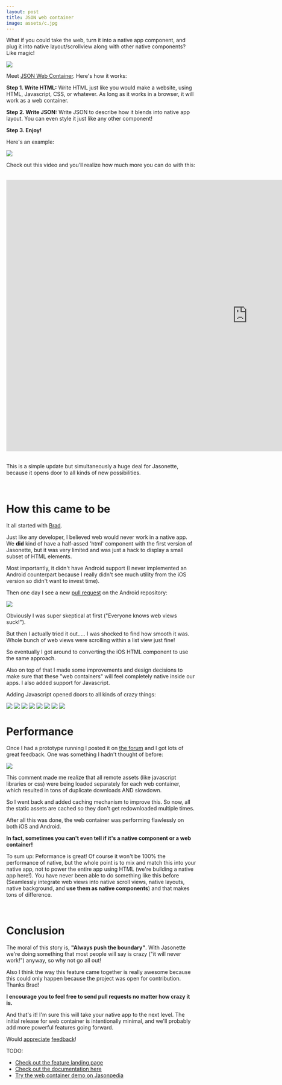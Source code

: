 ```yaml
---
layout: post
title: JSON web container
image: assets/c.jpg
---
```


What if you could take the web, turn it into a native app component, and plug it into native layout/scrollview along with other native components? Like magic!

<img src='/assets/c.jpg'>

<br>

Meet [JSON Web Container](http://jasonette.com/webcontainer/). Here's how it works:

<b>Step 1. Write HTML:</b>
Write HTML just like you would make a website, using HTML, Javascript, CSS, or whatever. As long as it works in a browser, it will work as a web container.

<b>Step 2. Write JSON:</b>
Write JSON to describe how it blends into native app layout. You can even style it just like any other component!

<b>Step 3. Enjoy!</b>

Here's an example:
<br>

<img src='/assets/header.png'>

<br>

Check out this video and you’ll realize how much more you can do with this:

<br>

<div class = 'vid'>
  <div class='video-container'>
    <iframe width="1280" height="720" src="https://www.youtube.com/embed/D6Jm_MLnnTE" frameborder="0" allowfullscreen></iframe>
  </div>
</div>

<br>

This is a simple update but simultaneously a huge deal for Jasonette, because it opens door to all kinds of new possibilities.

<br>

# How this came to be

It all started with [Brad](https://github.com/brad).

Just like any developer, I believed web would never work in a native app. We **did** kind of have a half-assed 'html' component with the first version of Jasonette, but it was very limited and was just a hack to display a small subset of HTML elements. 

Most importantly, it didn't have Android support (I never implemented an Android counterpart because I really didn't see much utility from the iOS version so didn't want to invest time).

Then one day I see a new [pull request](https://github.com/Jasonette/JASONETTE-Android/pull/43) on the Android repository:

<img src='/assets/htmlpr.png' class='bordered'>

Obviously I was super skeptical at first ("Everyone knows web views suck!").

But then I actually tried it out.....  I was shocked to find how smooth it was. Whole bunch of web views were scrolling within a list view just fine!

So eventually I got around to converting the iOS HTML component to use the same approach.

Also on top of that I made some improvements and design decisions to make sure that these "web containers" will feel completely native inside our apps. I also added support for Javascript.

Adding Javascript opened doors to all kinds of crazy things:

<img src='/assets/anime.gif' class='col-6'>
<img src='/assets/gauge.gif' class='col-6'>
<img src='/assets/particles.gif' class='col-6'>
<img src='/assets/phaserjs.gif' class='col-6'>
<img src='/assets/rotate.gif' class='col-6'>
<img src='/assets/threejs.gif' class='col-6'>
<img src='/assets/threejstwo.gif' class='col-6'>
<img src='/assets/feed.gif' class='col-6'>


# Performance

Once I had a prototype running I posted it on [the forum](https://forum.jasonette.com) and I got lots of great feedback. One was something I hadn't thought of before:

<img src='/assets/htmlforum.png' class='bordered'>

This comment made me realize that all remote assets (like javascript libraries or css) were being loaded separately for each web container, which resulted in tons of duplicate downloads AND slowdown.

So I went back and added caching mechanism to improve this. So now, all the static assets are cached so they don't get redownloaded multiple times.

After all this was done, the web container was performing flawlessly on both iOS and Android.

<b>In fact, sometimes you can't even tell if it's a native component or a web container!</b>

To sum up: Peformance is great! Of course it won't be 100% the performance of native, but the whole point is to mix and match this into your native app, not to power the entire app using HTML (we're building a native app here!). You have never been able to do something like this before (Seamlessly integrate web views into native scroll views, native layouts, native background, and **use them as native components**) and that makes tons of difference.

<br>

# Conclusion

The moral of this story is, **"Always push the boundary"**. With Jasonette we're doing something that most people will say is crazy ("it will never work!") anyway, so why not go all out!

Also I think the way this feature came together is really awesome because this could only happen because the project was open for contribution. Thanks Brad!

<b>I encourage you to feel free to send pull requests no matter how crazy it is.</b>

And that's it! I'm sure this will take your native app to the next level. The initial release for web container is intentionally minimal, and we'll probably add more powerful features going forward.

Would [appreciate](https://jasonette.now.sh/) [feedback](https://forum.jasonette.com/)!

TODO:

- [Check out the feature landing page](http://jasonette.com/webcontainer)
- [Check out the documentation here](http://docs.jasonette.com/web/)
- [Try the web container demo on Jasonpedia](https://raw.githubusercontent.com/Jasonette/Jasonpedia/gh-pages/webcontainer/index.json)
